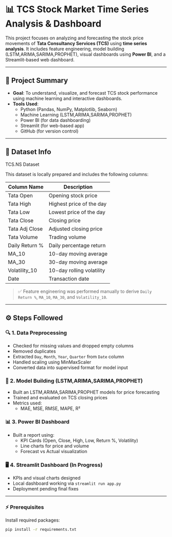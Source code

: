 # 📊 TCS Stock Market Time Series Analysis & Dashboard

This project focuses on analyzing and forecasting the stock price movements of **Tata Consultancy Services (TCS)** using **time series analysis**. It includes feature engineering, model building (LSTM,ARIMA,SARIMA,PROPHET), visual dashboards using **Power BI**, and a Streamlit-based web dashboard.

---

## 🧾 Project Summary

- **Goal**: To understand, visualize, and forecast TCS stock performance using machine learning and interactive dashboards.
- **Tools Used**:
  - Python (Pandas, NumPy, Matplotlib, Seaborn)
  - Machine Learning (LSTM,ARIMA,SARIMA,PROPHET)
  - Power BI (for data dashboarding)
  - Streamlit (for web-based app)
  - GitHub (for version control)

---

## 📁 Dataset Info
TCS.NS Dataset

This dataset is locally prepared and includes the following columns:

| Column Name           | Description                        |
|-----------------------|------------------------------------|
| Tata Open             | Opening stock price                |
| Tata High             | Highest price of the day           |
| Tata Low              | Lowest price of the day            |
| Tata Close            | Closing price                      |
| Tata Adj Close        | Adjusted closing price             |
| Tata Volume           | Trading volume                     |
| Daily Return %        | Daily percentage return            |
| MA_10                 | 10-day moving average              |
| MA_30                 | 30-day moving average              |
| Volatility_10         | 10-day rolling volatility          |
| Date                  | Transaction date                   |

> ✅ Feature engineering was performed manually to derive `Daily Return %`, `MA_10`, `MA_30`, and `Volatility_10`.

---

## ⚙️ Steps Followed

### 🔍 1. Data Preprocessing
- Checked for missing values and dropped empty columns
- Removed duplicates
- Extracted `Day`, `Month`, `Year`, `Quarter` from `Date` column
- Handled scaling using MinMaxScaler
- Converted data into supervised format for model input

### 🤖 2. Model Building (LSTM,ARIMA,SARIMA,PROPHET)
- Built an LSTM,ARIMA,SARIMA,PROPHET models for price forecasting
- Trained and evaluated on TCS closing prices
- Metrics used:
  - MAE, MSE, RMSE, MAPE, R²

### 📊 3. Power BI Dashboard
- Built a report using:
  - KPI Cards (Open, Close, High, Low, Return %, Volatility)
  - Line charts for price and volume
  - Forecast vs Actual visualization

### 🖥️ 4. Streamlit Dashboard (In Progress)
- KPIs and visual charts designed
- Local dashboard working via `streamlit run app.py`
- Deployment pending final fixes

---

### ⚡ Prerequisites

Install required packages:

```bash
pip install -r requirements.txt




